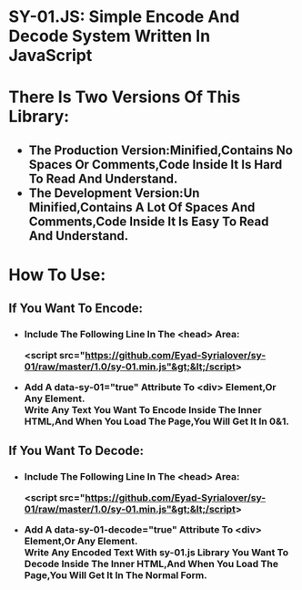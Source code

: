 <h1>SY-01.JS: Simple Encode And Decode System Written In JavaScript</h1>
<h1>There Is Two Versions Of This Library:</h1>
<h2>
<ul>
<li>The Production Version:Minified,Contains No Spaces Or Comments,Code Inside It Is Hard To Read And Understand.</li>
 <li>The Development Version:Un Minified,Contains A Lot Of Spaces And Comments,Code Inside It Is Easy To Read And Understand.</li> 
</ul>
</h2>
<h1>How To Use:</h1>
<h2>
If You Want To Encode:
</h2>
<h3>
<ul>
<li>Include The Following Line In The &lt;head&gt; Area:
<br>

&lt;script src="https://github.com/Eyad-Syrialover/sy-01/raw/master/1.0/sy-01.min.js"&gt;&lt;/script&gt;
</li>
<li>
Add A data-sy-01="true" Attribute To &lt;div&gt; Element,Or Any Element.
<br>
Write Any Text You Want To Encode Inside The Inner HTML,And When You Load The Page,You Will Get It In 0&1.
</li>
</ul>
</h3>

 <h2>
If You Want To Decode:
</h2>
<h3>
<ul>
<li>Include The Following Line In The &lt;head&gt; Area:
<br>

&lt;script src="https://github.com/Eyad-Syrialover/sy-01/raw/master/1.0/sy-01.min.js"&gt;&lt;/script&gt;
</li>
<li>
Add A data-sy-01-decode="true" Attribute To &lt;div&gt; Element,Or Any Element.
<br>
 Write Any Encoded Text With sy-01.js Library You Want To Decode Inside The Inner HTML,And When You Load The Page,You Will Get It In The Normal Form. 
</li>
</ul>
</h3>